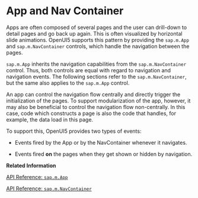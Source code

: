 <!-- loioa4afb138acf64a61a038aa5b91a4f082 -->

# App and Nav Container

Apps are often composed of several pages and the user can drill-down to detail pages and go back up again. This is often visualized by horizontal slide animations. OpenUI5 supports this pattern by providing the `sap.m.App` and `sap.m.NavContainer` controls, which handle the navigation between the pages.

`sap.m.App` inherits the navigation capabilities from the `sap.m.NavContainer` control. Thus, both controls are equal with regard to navigation and navigation events. The following sections refer to the `sap.m.NavContainer`, but the same also applies to the `sap.m.App` control.

An app can control the navigation flow centrally and directly trigger the initialization of the pages. To support modularization of the app, however, it may also be beneficial to control the navigation flow non-centrally. In this case, code which constructs a page is also the code that handles, for example, the data load in this page.

To support this, OpenUI5 provides two types of events:

-   Events fired by the App or by the NavContainer whenever it navigates.

-   Events fired **on** the pages when they get shown or hidden by navigation.


**Related Information**  


[API Reference: `sap.m.App`](https://ui5.sap.com/#/api/sap.m.App)

[API Reference: `sap.m.NavContainer`](https://ui5.sap.com/#/api/sap.m.NavContainer)

